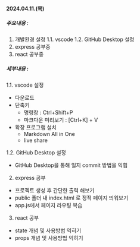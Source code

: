 

#### 2024.04.11.(목)
##### 주요내용 : 
1. 개발환경 설정 
1.1. vscode 
1.2. GitHub Desktop 설정
2. express 공부중
3. react 공부중

##### 세부내용 : 
1.1. vscode 설정
- 다운로드
- 단축키
  - 명령창 : Ctrl+Shift+P
  - 마크다운 미리보기 : [Ctrl+K] + V
- 확장 프로그램 설치
  - Markdown All in One
  - live share

1.2. GitHub Desktop 설정
  - GitHub Desktop을 통해 일지 commit 방법을 익힘

2. express 공부
- 프로젝트 생성 후 간단한 출력 해보기
- public 폴더 내 index.html 로 정적 페이지 띄워보기
- app.js에서 페이지 라우팅 복습

3. react 공부
- state 개념 및 사용방법 익히기
- props 개념 및 사용방법 익히기
